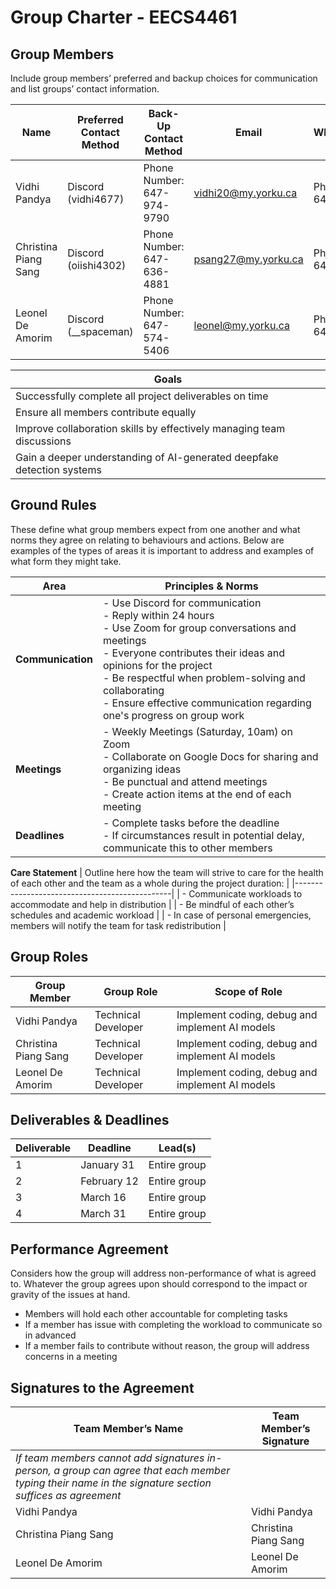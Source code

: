# Group Charter - EECS4461  

## Group Members  
Include group members’ preferred and backup choices for communication and list groups’ contact information.  

| Name                | Preferred Contact Method | Back-Up Contact Method | Email                  | WhatsApp/Phone       |
|---------------------|------------------------|------------------------|------------------------|----------------------|
| Vidhi Pandya       | Discord (vidhi4677)     | Phone Number: 647-974-9790 | vidhi20@my.yorku.ca   | Phone Number: 647-974-9790 |
| Christina Piang Sang | Discord (oiishi4302)   | Phone Number: 647-636-4881 | psang27@my.yorku.ca   | Phone Number: 647-636-4881 |
| Leonel De Amorim   | Discord (__spaceman)   | Phone Number: 647-574-5406 | leonel@my.yorku.ca   | Phone Number: 647-574-5406 |

| Goals |
|-----------------------------------------------|
| Successfully complete all project deliverables on time |
| Ensure all members contribute equally |
| Improve collaboration skills by effectively managing team discussions |
| Gain a deeper understanding of AI-generated deepfake detection systems |

## Ground Rules
These define what group members expect from one another and what norms they agree on relating to behaviours and actions. Below are examples of the types of areas it is important to address and examples of what form they might take.

| Area         | Principles & Norms |
|-------------|--------------------|
| **Communication** | - Use Discord for communication  <br> - Reply within 24 hours  <br> - Use Zoom for group conversations and meetings  <br> - Everyone contributes their ideas and opinions for the project  <br> - Be respectful when problem-solving and collaborating  <br> - Ensure effective communication regarding one's progress on group work |
| **Meetings** | - Weekly Meetings (Saturday, 10am) on Zoom  <br> - Collaborate on Google Docs for sharing and organizing ideas  <br> - Be punctual and attend meetings  <br> - Create action items at the end of each meeting |
| **Deadlines** | - Complete tasks before the deadline  <br> - If circumstances result in potential delay, communicate this to other members |

**Care Statement**
| Outline here how the team will strive to care for the health of each other and the team as a whole during the project duration: |
|-----------------------------------------------|
| - Communicate workloads to accommodate and help in distribution |
| - Be mindful of each other’s schedules and academic workload |
| - In case of personal emergencies, members will notify the team for task redistribution |

## Group Roles  
| Group Member         | Group Role          | Scope of Role                                      |
|----------------------|--------------------|---------------------------------------------------|
| Vidhi Pandya        | Technical Developer | Implement coding, debug and implement AI models  |
| Christina Piang Sang | Technical Developer | Implement coding, debug and implement AI models  |
| Leonel De Amorim    | Technical Developer | Implement coding, debug and implement AI models  |

## Deliverables & Deadlines
| Deliverable | Deadline   | Lead(s)       |
|------------|-----------|--------------|
| 1          | January 31  | Entire group |
| 2          | February 12 | Entire group |
| 3          | March 16    | Entire group |
| 4          | March 31    | Entire group |

## Performance Agreement
Considers how the group will address non-performance of what is agreed to. Whatever the group agrees upon should correspond to the impact or gravity of the issues at hand.
- Members will hold each other accountable for completing tasks
- If a member has issue with completing the workload to communicate so in advanced
- If a member fails to contribute without reason, the group will address concerns in a meeting


## Signatures to the Agreement
| Team Member’s Name      | Team Member’s Signature      |
|------------------------|----------------------------|
| *If team members cannot add signatures in-person, a group can agree that each member typing their name in the signature section suffices as agreement* | |
| Vidhi Pandya          | Vidhi Pandya               |
| Christina Piang Sang  | Christina Piang Sang       |
| Leonel De Amorim      | Leonel De Amorim           |

